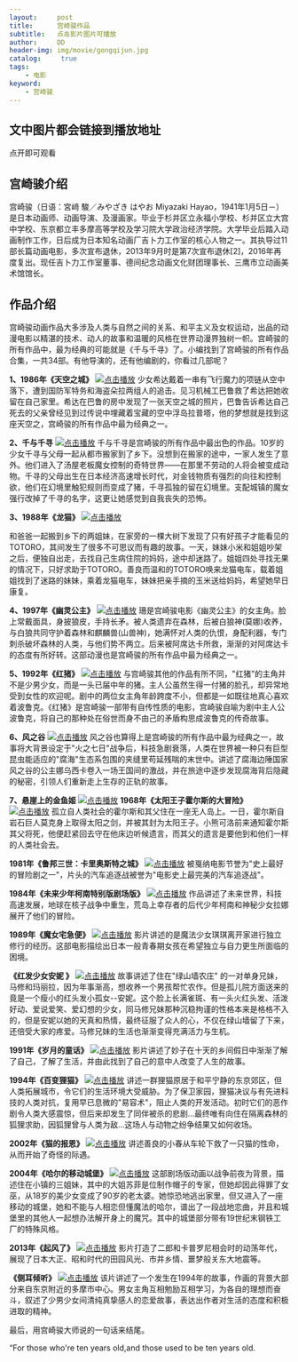 ```yaml
---
layout:     post
title:      宫崎骏作品
subtitle:   点击影片图片可播放
author:     DD
header-img: img/movie/gongqijun.jpg
catalog: 	 true
tags:
    - 电影
keyword: 
    - 宫崎骏
---
```


## 文中图片都会链接到播放地址
点开即可观看


## 宫崎骏介绍
 
 宫崎骏（日语：宮﨑 駿／みやざき はやお Miyazaki Hayao，1941年1月5日－）是日本动画师、动画导演、及漫画家。毕业于杉并区立永福小学校、杉并区立大宫中学校、东京都立丰多摩高等学校及学习院大学政治经济学院。大学毕业后踏入动画制作工作，日后成为日本知名动画厂吉卜力工作室的核心人物之一。其执导过11部长篇动画电影，多次宣布退休，2013年9月时是第7次宣布退休[2]，2016年再度复出。现任吉卜力工作室董事、德间纪念动画文化财团理事长、三鹰市立动画美术馆馆长。

## 作品介绍

宫崎骏动画作品大多涉及人类与自然之间的关系、和平主义及女权运动，出品的动漫电影以精湛的技术、动人的故事和温暖的风格在世界动漫界独树一帜。宫崎骏的所有作品中，最为经典的可能就是《千与千寻》了。小编找到了宫崎骏的所有作品合集，一共34部。有他导演的，还有他编剧的，你看过几部呢？


**1、1986年《天空之城》**
[![点击播放](https://yabaowang.github.io/img/movie/tiankongzhicheng.jpg)](http://28xx.top/index.php/vod/play/id/1758/sid/1/nid/1.html)
少女希达戴着一串有飞行魔力的项链从空中落下，遭到国防军特务和海盗朵拉两组人的追击。见习机械工巴鲁救了希达把她收留在自己家里。希达在巴鲁的房中发现了一张天空之城的照片，巴鲁告诉希达自己死去的父亲曾经见到过传说中埋藏着宝藏的空中浮岛拉普塔，他的梦想就是找到这座天空之，宫崎骏的所有作品中最为经典之一。

**2、千与千寻**
[![点击播放](https://yabaowang.github.io/img/movie/qianyuqianxun.jpg)](http://28xx.top/index.php/vod/play/id/18649/sid/1/nid/1.html)
千与千寻是宫崎骏的所有作品中最出色的作品。10岁的少女千寻与父母一起从都市搬家到了乡下。没想到在搬家的途中，一家人发生了意外。他们进入了汤屋老板魔女控制的奇特世界——在那里不劳动的人将会被变成动物。千寻的父母出生在日本经济高速增长时代，对金钱物质有强烈的向往和控制欲，他们在幻境里触犯规则而变成了猪，千寻孤独的留在幻境里。支配城镇的魔女强行改掉了千寻的名字，这更让她感觉到自我丧失的恐怖。

**3、1988年《龙猫》**
[![点击播放](http://crawl.nosdn.127.net/nbotreplaceimg/807fb39cdf0a2cc26bd7c0ec0855255d/5fa3c488d591a1cff56ac1afb8f0b7d5.jpg)](http://28xx.top/index.php/vod/play/id/9400/sid/1/nid/1.html)

和爸爸一起搬到乡下的两姐妹，在家旁的一棵大树下发现了只有好孩子才能看见的TOTORO，其间发生了很多不可思议而有趣的故事。一天，妹妹小米和姐姐吵架之后，便独自出走，去找自己生病住院的妈妈，途中却迷路了。姐姐四处寻找无果的情况下，只好求助于TOTORO。善良而温和的TOTORO唤来龙猫电车，载着姐姐找到了迷路的妹妹，乘着龙猫电车，妹妹把亲手摘的玉米送给妈妈，希望她早日康复。

**4、1997年《幽灵公主》**
[![点击播放](http://crawl.nosdn.127.net/nbotreplaceimg/807fb39cdf0a2cc26bd7c0ec0855255d/d5e55a248824ebc405ade0ca8300b161.jpg)](http://28xx.top/index.php/vod/play/id/9860/sid/1/nid/1.html)
珊是宫崎骏电影《幽灵公主》的女主角。脸上常戴面具，身披狼皮，手持长矛。被人类遗弃在森林，后被白狼神(莫娜)收养，与白狼共同守护着森林和麒麟兽(山兽神)，她满怀对人类的仇恨，身配利器，专门刺杀破坏森林的人类，与他们势不两立。后来被阿席达卡所救，渐渐的对阿席达卡的态度有所好转。这部动漫也是宫崎骏的所有作品中最为经典之一。

**5、1992年《红猪》**
[![点击播放](http://crawl.nosdn.127.net/nbotreplaceimg/807fb39cdf0a2cc26bd7c0ec0855255d/bcc1a9c1d5eae332fcb7ddc33d2f468a.jpg)]()
与宫崎骏其他的作品有所不同，"红猪"的主角并不是少男少女，而是一头已届中年的猪。主人公虽然生得一付猪的脸孔，却异常地受到女性的欢迎呢。剧中的两位女主角年龄跨度不小，但都是一如既往地真心喜欢着波鲁克。《红猪》是宫崎骏一部带有自传性质的电影，宫崎骏自喻为剧中主人公波鲁克，将自己的那种处在俗世而身不由己的矛盾构思成波鲁克的传奇故事。

**6、风之谷**
[![点击播放](http://crawl.nosdn.127.net/nbotreplaceimg/807fb39cdf0a2cc26bd7c0ec0855255d/1bcf9d4707b04ced583efed884dc9f0b.jpg)]()
风之谷也算得上是宫崎骏的所有作品中最为经典之一，故事将大背景设定于"火之七日"战争后，科技急剧衰落，人类在世界被一种只有巨型昆虫能适应的"腐海"生态系包围的夹缝里苟延残喘的末世中。讲述了腐海边陲国家风之谷的公主娜乌西卡卷入一场王国间的激战，并在旅途中逐步发现腐海背后隐藏的秘密，引领人们重新走上生存的正轨的故事。

**7、悬崖上的金鱼姬**
[![点击播放](http://crawl.nosdn.127.net/nbotreplaceimg/807fb39cdf0a2cc26bd7c0ec0855255d/7eb8c521d963916b036fd75b079bb7a3.jpg)]()
**1968年《太阳王子霍尔斯的大冒险》**
[![点击播放](http://crawl.nosdn.127.net/nbotreplaceimg/807fb39cdf0a2cc26bd7c0ec0855255d/5db8cf695f31da2f873a7a6bc77f3254.jpg)]()
孤立自人类社会的霍尔斯和其父住在一座无人岛上。一日，霍尔斯自岩石巨人莫克身上取得太阳之剑，并被其封为太阳王子。小熊可洛前来通知霍尔斯其父将死，他便赶紧回去守在他床边听候遗言，而其父的遗言是要他到和他们一样的人类社会去。

**1981年《鲁邦三世：卡里奥斯特之城》**
[![点击播放](http://crawl.nosdn.127.net/nbotreplaceimg/807fb39cdf0a2cc26bd7c0ec0855255d/2a3cbcde4ce467c62a334e3a04af37f7.jpg)]()
被戛纳电影节誉为"史上最好的冒险剧之一"，片头的汽车追逐战被誉为"电影史上最完美的汽车追逐战"。

**1984年《未来少年柯南特别版剧场版》**
[![点击播放](http://crawl.nosdn.127.net/nbotreplaceimg/807fb39cdf0a2cc26bd7c0ec0855255d/0da8dd5571932ee361b6ab918b9bc93c.jpg)]()
作品讲述了未来世界，科技高速发展，地球在核子战争中重生，荒岛上幸存者的后代少年柯南和神秘少女拉娜展开了他们的冒险。

**1989年《魔女宅急便》**
[![点击播放](http://crawl.nosdn.127.net/nbotreplaceimg/807fb39cdf0a2cc26bd7c0ec0855255d/0828ec85b65e7561c07c17d3b1d0dedd.jpg)]()
影片讲述的是魔法少女琪琪离开家进行独立修行的经历。这部电影描绘出日本一般青春期女孩在希望独立与自力更生所面临的困境。

**《红发少女安妮 》**
[![点击播放](http://crawl.nosdn.127.net/nbotreplaceimg/807fb39cdf0a2cc26bd7c0ec0855255d/944a9cb3055b2b38b89403b1fb9fdd52.jpg)]()
故事讲述了住在"绿山墙农庄" 的一对单身兄妹，马修和玛丽拉，因为年事渐高，想收养一个男孩帮忙农作。但是孤儿院方面送来的竟是一个瘦小的红头发小孤女--安妮。这个脸上长满雀斑、有一头火红头发、活泼好动、爱说爱笑、爱幻想的少女，同马修兄妹那种沉稳拘谨的性格本来是格格不入的，但是安妮以她的天真和热情，最终征服了众人的心，不仅在绿山墙留了下来，还倍受大家的疼爱。马修兄妹的生活也渐渐变得充满活力与生机。

**1991年《岁月的童话》**
[![点击播放](http://crawl.nosdn.127.net/nbotreplaceimg/807fb39cdf0a2cc26bd7c0ec0855255d/769d6dd1d697d958c4ddb49993d1e153.jpg)]()
影片讲述了妙子在十天的乡间假日中渐渐了解了自己，了解了生活，并由此找到了自己的意中人改变了人生的故事。

**1994年《百变狸猫》**
[![点击播放](http://crawl.nosdn.127.net/nbotreplaceimg/807fb39cdf0a2cc26bd7c0ec0855255d/18b5a56be6c1efce439477c14e695bc0.jpg)]()
讲述一群狸猫原居于和平宁静的东京郊区，但人类拓展城市，令它们的生活环境大受威胁。为了保卫家园，狸猫决议与有先进科技的人类对抗，复用早已息微的"易容术"，阻止人类的开发活动。初时它们的恶作剧令人类大感震惊，但后来却发生了同伴被杀的悲剧...最终唯有向住在隔离森林的狐狸求助，因狐狸曾与人类为敌...这场人与动物之纷争结果又如何收场。

**2002年《猫的报恩》**
[![点击播放](http://crawl.nosdn.127.net/nbotreplaceimg/807fb39cdf0a2cc26bd7c0ec0855255d/afddb47670c228153e844b0ac42c5e53.jpg)]()
讲述善良的小春从车轮下救了一只猫的性命，从而开始了奇怪的际遇。

**2004年《哈尔的移动城堡》**
[![点击播放](http://crawl.nosdn.127.net/nbotreplaceimg/807fb39cdf0a2cc26bd7c0ec0855255d/49e2d1afc8926161975eacd2819c5d61.jpg)]()
这部剧场版动画以战争前夜为背景，描述住在小镇的三姐妹，其中的大姐苏菲是位制作帽子的专家，但她却因此得罪了女巫，从18岁的美少女变成了90岁的老太婆。她惊恐地逃出家里，但又进入了一座移动的城堡，她和不能与人相恋但懂魔法的哈尔，谱出了一段战地恋曲，并且和城堡里的其他人一起想办法解开身上的魔咒。其中的城堡部分带有19世纪末钢铁工厂的特殊风格。

**2013年《起风了》**
[![点击播放](http://crawl.nosdn.127.net/nbotreplaceimg/807fb39cdf0a2cc26bd7c0ec0855255d/557d9cda8b88fd09f9d93dfcd5886788.jpg)]()
影片打造了二郎和卡普罗尼相会时的动荡年代，展现了日本大正、昭和时代的田园风光、市井乡情、噩梦般关东大地震等。

**《侧耳倾听》**
[![点击播放](http://crawl.nosdn.127.net/nbotreplaceimg/807fb39cdf0a2cc26bd7c0ec0855255d/db01d6538446f241213c7f6d5afecc93.jpg)]()
该片讲述了一个发生在1994年的故事，作画的背景大部分来自东京附近的多摩市中心。男女主角互相勉励互相学习，为各自的理想而奋斗，叙述了少男少女间清纯真挚感人的恋爱故事，表达出作者对生活的态度和积极进取的精神。


最后，用宫崎骏大师说的一句话来结尾。

“For those who're ten years old,and those used to be ten years old. 